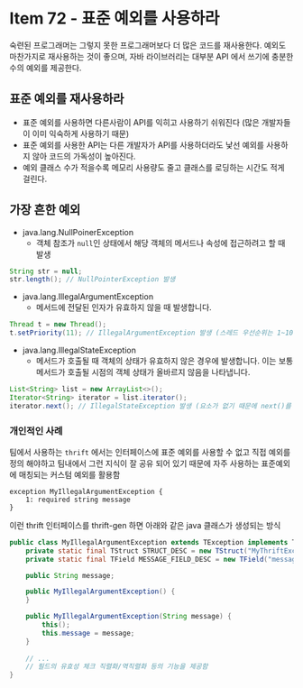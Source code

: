 # Item 72 - 표준 예외를 사용하라

숙련된 프로그래머는 그렇지 못한 프로그래머보다 더 많은 코드를 재사용한다.
예외도 마찬가지로 재사용하는 것이 좋으며, 자바 라이브러리는 대부분 API 에서 쓰기에 충분한 수의 예외를 제공한다.

## 표준 예외를 재사용하라

- 표준 예외를 사용하면 다른사람이 API를 익히고 사용하기 쉬워진다 (많은 개발자들이 이미 익숙하게 사용하기 때문)
- 표준 예외를 사용한 API는 다른 개발자가 API를 사용하더라도 낯선 예외를 사용하지 않아 코드의 가독성이 높아진다.
- 예외 클래스 수가 적을수록 메모리 사용량도 줄고 클래스를 로딩하는 시간도 적게 걸린다.  


## 가장 흔한 예외

- java.lang.NullPoinerException
	- 객체 참조가 `null`인 상태에서 해당 객체의 메서드나 속성에 접근하려고 할 때 발생

```java
String str = null;
str.length(); // NullPointerException 발생
```

- java.lang.IllegalArgumentException
	- 메서드에 전달된 인자가 유효하지 않을 때 발생합니다.

```java
Thread t = new Thread();
t.setPriority(11); // IllegalArgumentException 발생 (스레드 우선순위는 1~10 범위)
```

- java.lang.IllegalStateException
	- 메서드가 호출될 때 객체의 상태가 유효하지 않은 경우에 발생합니다. 이는 보통 메서드가 호출될 시점의 객체 상태가 올바르지 않음을 나타냅니다.

```java
List<String> list = new ArrayList<>();
Iterator<String> iterator = list.iterator();
iterator.next(); // IllegalStateException 발생 (요소가 없기 때문에 next()를 호출할 수 없음)
```

### 개인적인 사례

팀에서 사용하는 `thrift` 에서는 인터페이스에 표준 예외를 사용할 수 없고 직접 예외를 정의 해야하고 팀내에서 그런 지식이 잘 공유 되어 있기 때문에 자주 사용하는 표준예외에 매칭되는 커스텀 예외를 활용함

```thrift
exception MyIllegalArgumentException {
    1: required string message
}
```

이런 thrift 인터페이스를 thrift-gen 하면 아래와 같은 java 클래스가 생성되는 방식


```java
public class MyIllegalArgumentException extends TException implements TBase<MyIllegalArgumentException, MyIllegalArgumentException._Fields> {
    private static final TStruct STRUCT_DESC = new TStruct("MyThriftException");
    private static final TField MESSAGE_FIELD_DESC = new TField("message", TType.STRING, (short) 1);

    public String message;

    public MyIllegalArgumentException() {
    }

    public MyIllegalArgumentException(String message) {
        this();
        this.message = message;
    }
    
	// ...
	// 필드의 유효성 체크 직렬화/역직렬화 등의 기능을 제공함
}

```